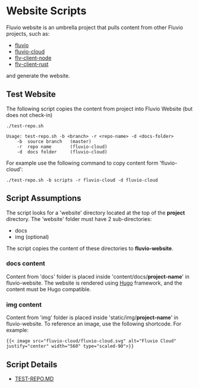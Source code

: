 # Website Scripts

Fluvio website is an umbrella project that pulls content from other Fluvio projects, such as:
* [fluvio](https://github.com/infinyon/fluvio)
* [fluvio-cloud](https://github.com/infinyon/fluvio-cloud)
* [flv-client-node](https://github.com/infinyon/flv-client-node)
* [flv-client-rust](https://github.com/infinyon/flv-client-rust)

and generate the website.

## Test Website

The following script copies the content from project into Fluvio Website (but does not check-in)

```
./test-repo.sh

Usage: test-repo.sh -b <branch> -r <repo-name> -d <docs-folder>
    -b  source branch   (master)
    -r  repo name       (fluvio-cloud)
    -d  docs folder     (fluvio-cloud)
```

For example use the following command to copy content form 'fluvio-cloud':

```
./test-repo.sh -b scripts -r fluvio-cloud -d fluvio-cloud
```

## Script Assumptions

The script looks for a 'website' directory located at the top of the **project** directory. The 'website' folder must have 2 sub-directories:

* docs 
* img (optional)

The script copies the content of these directories to **fluvio-website**.

### docs content

Content from 'docs' folder is placed inside 'content/docs/**project-name**' in fluvio-website. The website is rendered using [Hugo](https://gohugo.io/) framework, and the content must be Hugo compatible.

### img content

Content from 'img' folder is placed inside 'static/img/**project-name**' in fluvio-website. To reference an image, use the following shortcode. For example:

```
{{< image src="fluvio-cloud/fluvio-cloud.svg" alt="Fluvio Cloud" justify="center" width="560" type="scaled-90">}}
```

## Script Details

* [TEST-REPO.MD](./TEST-REPO.MD)